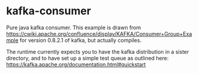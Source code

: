 # kafka-consumer

Pure java kafka consumer.  This example is drawn from https://cwiki.apache.org/confluence/display/KAFKA/Consumer+Group+Example for version 0.8.2.1 of kafka, but actually compiles.

The runtime currently expects you to have the kafka distribution in a sister directory, and to have set up a simple test queue as outlined here: https://kafka.apache.org/documentation.html#quickstart
